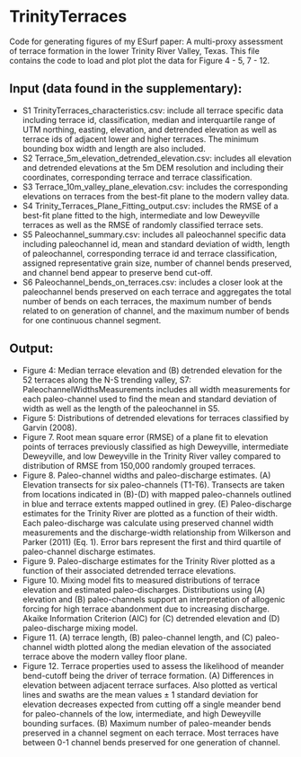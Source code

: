 # TrinityTerraces
Code for generating figures of my ESurf paper: A multi-proxy assessment of terrace formation in the lower Trinity River 
Valley, Texas. This file contains the code to load and plot plot the data for Figure 4 - 5, 7 - 12. 

## Input (data found in the supplementary): 

* S1 TrinityTerraces_characteristics.csv: include all terrace specific data including terrace id, classification, 
median and interquartile range of UTM northing, easting, elevation, and detrended elevation as well as 
terrace ids of adjacent lower and higher terraces. The minimum bounding box width and length are also 
included.
* S2 Terrace_5m_elevation_detrended_elevation.csv: includes all elevation and detrended elevations at 
the 5m DEM resolution and including their coordinates, corresponding terrace and terrace classification. 
* S3 Terrace_10m_valley_plane_elevation.csv: includes the corresponding elevations on terraces from 
the best-fit plane to the modern valley data.
* S4 Trinity_Terraces_Plane_Fitting_output.csv: includes the RMSE of a best-fit plane fitted to the high, 
intermediate and low Deweyville terraces as well as the RMSE of randomly classified terrace sets.
* S5 Paleochannel_summary.csv: includes all paleochannel specific data including paleochannel id, mean 
and standard deviation of width, length of paleochannel, corresponding terrace id and terrace 
classification, assigned representative grain size, number of channel bends preserved, and channel bend
appear to preserve bend cut-off.
* S6 Paleochannel_bends_on_terraces.csv: includes a closer look at the paleochannel bends preserved 
on each terrace and aggregates the total number of bends on each terraces, the maximum number of 
bends related to on generation of channel, and the maximum number of bends for one continuous 
channel segment. 

## Output:

* Figure 4: Median terrace elevation and (B) detrended elevation for the 52 terraces along the N-S trending valley, 
S7: PaleochannelWidthsMeasurements includes all width measurements for each paleo-channel used 
to find the mean and standard deviation of width as well as the length of the paleochannel in S5.
* Figure 5: Distributions of detrended elevations for terraces classified by Garvin (2008).  
* Figure 7. Root mean square error (RMSE) of a plane fit to elevation points of terraces previously classified as high Deweyville, intermediate Deweyville, and low Deweyville in the Trinity River valley compared to  distribution of RMSE from 150,000 randomly grouped terraces.
* Figure 8. Paleo-channel widths and paleo-discharge estimates. (A) Elevation transects for six paleo-channels (T1-T6). Transects are taken from locations indicated in (B)-(D) with mapped paleo-channels outlined in blue and terrace extents mapped outlined in grey. (E) Paleo-discharge estimates for the Trinity River are plotted as a function of their width. Each paleo-discharge was calculate using preserved channel width measurements and the discharge-width relationship from Wilkerson and Parker (2011) (Eq. 1). Error bars represent the first and third quartile of paleo-channel discharge estimates.
* Figure 9. Paleo-discharge estimates for the Trinity River plotted as a function of their associated detrended terrace elevations. 
* Figure 10. Mixing model fits to measured distributions of terrace elevation and estimated paleo-discharges. Distributions using (A) elevation and (B) paleo-channels support an interpretation of allogenic forcing for high terrace abandonment due to increasing discharge. Akaike Information Criterion (AIC) for (C) detrended elevation and (D) paleo-discharge mixing model.
* Figure 11. (A) terrace length, (B) paleo-channel length, and (C) paleo-channel width plotted along the median elevation of the associated terrace above the modern valley floor plane.
* Figure 12. Terrace properties used to assess the likelihood of meander bend-cutoff being the driver of terrace formation. (A) Differences in elevation between adjacent terrace surfaces. Also plotted as vertical lines and swaths are the mean values ± 1 standard deviation for elevation decreases expected from cutting off a single meander bend for paleo-channels of the low, intermediate, and high Deweyville bounding surfaces. (B) Maximum number of paleo-meander bends preserved in a channel segment on each terrace. Most terraces have between 0-1 channel bends preserved for one generation of channel.
